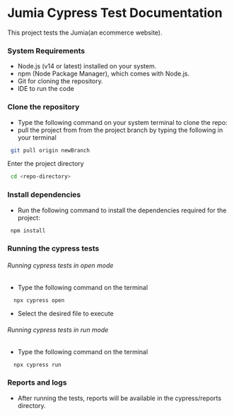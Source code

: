 # Jumia Cypress Test Documentation

This project tests the Jumia(an ecommerce website).

### System Requirements
  - Node.js (v14 or latest) installed on your system.
  - npm (Node Package Manager), which comes with Node.js.
  - Git for cloning the repository.
  - IDE to run the code

### Clone the repository
  - Type the following command on your system terminal to clone the repo:
  - pull the project from from the project branch by typing the following in your terminal
  ```bash
   git pull origin newBranch
  ```
Enter the project directory
  ```bash
   cd <repo-directory>
  ```

### Install dependencies
 - Run the following command to install the dependencies required for the project:
  ```bash
   npm install
  ```

### Running the cypress tests
###### Running cypress tests in open mode
   - Type the following command on the terminal
  ```bash
    npx cypress open
  ```
  - Select the desired file to execute
###### Running cypress tests in run mode
   - Type the following command on the terminal
  ```bash
    npx cypress run
  ```

### Reports and logs
   - After running the tests, reports will be available in the cypress/reports directory.